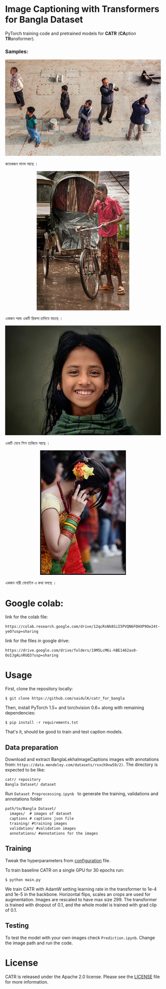 Image Captioning with Transformers for Bangla Dataset
========
PyTorch training code and pretrained models for **CATR** (**CA**ption **TR**ansformer).


### Samples:

<p align="center">
  <img src=".github/1.png" />
</p>
 কযেকজন মানষ আছে ।


<p align="center">
  <img src=".github/2.png" />
</p>
 একজন পরষ একটি রিকসা চালিযে যাচছে ।


<p align="center">
  <img src=".github/4.png" />
</p>
একটি মেযে শিশ তাকিযে আছে ।


<p align="center">
  <img src=".github/5.PNG" />
</p>
 একজন নারী মোবাইল এ কথা বলছে ।



# Google colab:

link for the colab file:
```
https://colab.research.google.com/drive/12qcRsNk8SiI5PVQN6FOHXP9Oe24t-yeO?usp=sharing
```
link for the files in google drive:
```
https://drive.google.com/drive/folders/19M5LcM6i-hBE1462as0-OoIJgALnRUQ3?usp=sharing
```
# Usage 

First, clone the repository locally:
```
$ git clone https://github.com/saidulK/catr_for_bangla
```
Then, install PyTorch 1.5+ and torchvision 0.6+ along with remaining dependencies:
```
$ pip install -r requirements.txt
```
That's it, should be good to train and test caption models.

## Data preparation

Download and extract BanglaLekhaImageCaptions images with annotations from: ```https://data.mendeley.com/datasets/rxxch9vw59/2)```.
The directory is expected to be like:
```
catr/ repository
Bangla Dataset/ dataset
```

Run ```Dataset Preprocessing.ipynb ``` to generate the training, validations and annotations folder


```
path/to/Bangla Dataset/
  images/  # images of dataset
  captions # captions json file
  training/ #training images
  validation/ #validation images
  annotations/ #annotations for the images
```

## Training
Tweak the hyperparameters from <a href='https://github.com/saahiluppal/catr/blob/master/configuration.py'>configuration</a> file.

To train baseline CATR on a single GPU for 30 epochs run:
```
$ python main.py
```
We train CATR with AdamW setting learning rate in the transformer to 1e-4 and 1e-5 in the backbone.
Horizontal flips, scales an crops are used for augmentation.
Images are rescaled to have max size 299.
The transformer is trained with dropout of 0.1, and the whole model is trained with grad clip of 0.1.

## Testing

To test the model with your own images check ```Prediction.ipynb```. Change the image path and run the code.

# License
CATR is released under the Apache 2.0 license. Please see the [LICENSE](LICENSE) file for more information.
